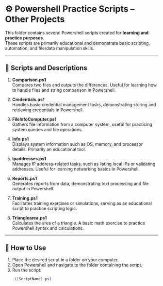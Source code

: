 # ⚙️ Powershell Practice Scripts – Other Projects

This folder contains several Powershell scripts created for **learning and practice purposes**.  
These scripts are primarily educational and demonstrate basic scripting, automation, and file/data manipulation skills.

---

## 📝 Scripts and Descriptions

1. **Comparison.ps1**  
   Compares two files and outputs the differences. Useful for learning how to handle files and string comparison in Powershell.

2. **Credentials.ps1**  
   Handles basic credential management tasks, demonstrating storing and retrieving credentials in Powershell.

3. **FileInfoComputer.ps1**  
   Gathers file information from a computer system, useful for practicing system queries and file operations.

4. **Info.ps1**  
   Displays system information such as OS, memory, and processor details. Primarily an educational tool.

5. **Ipaddresses.ps1**  
   Manages IP address-related tasks, such as listing local IPs or validating addresses. Useful for learning networking basics in Powershell.

6. **Reports.ps1**  
   Generates reports from data, demonstrating text processing and file output in Powershell.

7. **Training.ps1**  
   Facilitates training exercises or simulations, serving as an educational script to practice scripting logic.

8. **Trianglearea.ps1**  
   Calculates the area of a triangle. A basic math exercise to practice Powershell syntax and calculations.

---

## 🚀 How to Use

1. Place the desired script in a folder on your computer.  
2. Open Powershell and navigate to the folder containing the script.  
3. Run the script:
   ```powershell
   .\[ScriptName].ps1
